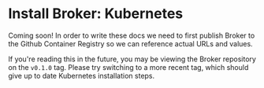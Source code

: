 
# Install Broker: Kubernetes

Coming soon! In order to write these docs we need to first publish Broker to the Github Container Registry
so we can reference actual URLs and values.

If you're reading this in the future, you may be viewing the Broker repository on the `v0.1.0` tag.
Please try switching to a more recent tag, which should give up to date Kubernetes installation steps.
